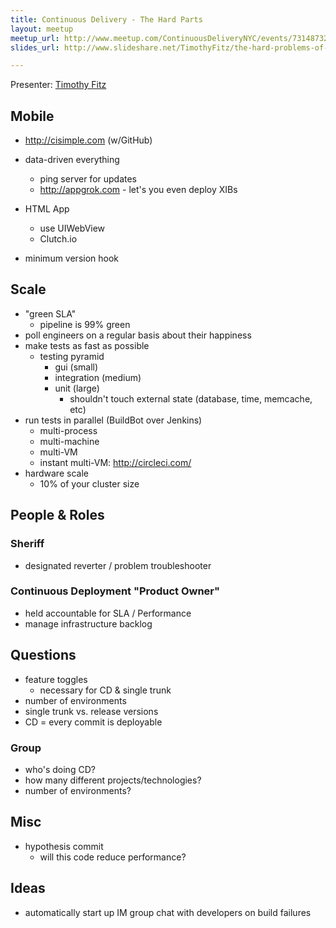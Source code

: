 ```yaml
---
title: Continuous Delivery - The Hard Parts
layout: meetup
meetup_url: http://www.meetup.com/ContinuousDeliveryNYC/events/73148732/
slides_url: http://www.slideshare.net/TimothyFitz/the-hard-problems-of-continuous-deployment

---
```


Presenter: [Timothy Fitz](http://timothyfitz.com)

## Mobile

- http://cisimple.com (w/GitHub)
- data-driven everything
  - ping server for updates
  - http://appgrok.com - let's you even deploy XIBs
- HTML App
  - use UIWebView
  - Clutch.io

- minimum version hook

## Scale

- "green SLA"
  - pipeline is 99% green
- poll engineers on a regular basis about their happiness
- make tests as fast as possible
  - testing pyramid
    - gui (small)
    - integration (medium)
    - unit (large)
      - shouldn't touch external state (database, time, memcache, etc)
- run tests in parallel (BuildBot over Jenkins)
  - multi-process
  - multi-machine
  - multi-VM
  - instant multi-VM: http://circleci.com/
- hardware scale
  - 10% of your cluster size

## People & Roles

### Sheriff

- designated reverter / problem troubleshooter

### Continuous Deployment "Product Owner"

- held accountable for SLA / Performance
- manage infrastructure backlog

## Questions

- feature toggles
  - necessary for CD & single trunk
- number of environments
- single trunk vs. release versions
- CD = every commit is deployable

### Group

- who's doing CD?
- how many different projects/technologies?
- number of environments?

## Misc

- hypothesis commit
  - will this code reduce performance?

## Ideas

- automatically start up IM group chat with developers on build failures

